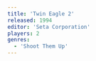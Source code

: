 ```yaml
---
title: 'Twin Eagle 2'
released: 1994
editor: 'Seta Corporation'
players: 2
genres:
  - 'Shoot Them Up'
---
```

